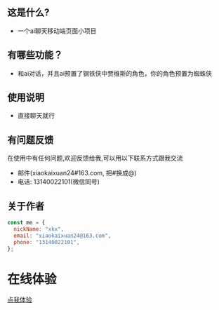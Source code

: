 ## 这是什么?

- 一个ai聊天移动端页面小项目

## 有哪些功能？

- 和ai对话，并且ai预置了钢铁侠中贾维斯的角色，你的角色预置为蜘蛛侠

## 使用说明

- 直接聊天就行

## 有问题反馈

在使用中有任何问题,欢迎反馈给我,可以用以下联系方式跟我交流

- 邮件(xiaokaixuan24#163.com, 把#换成@)
- 电话: 13140022101(微信同号)

## 关于作者

```javascript
const me = {
  nickName: "xkx",
  email: "xiaokaixuan24@163.com",
  phone: "13140022101",
};
```

# 在线体验

[点我体验](https://ai.xiaokaixuan.com/)


